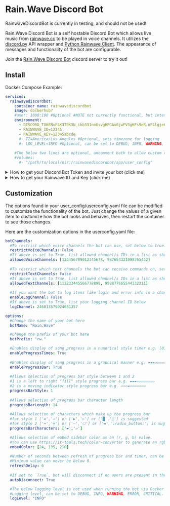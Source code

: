 ﻿# Rain.Wave Discord Bot
RainwaveDiscordBot is currently in testing, and should not be used!

Rain.Wave Discord Bot is a self hostable Discord Bot which allows live music from [rainwave.cc](https://rainwave.cc) to be played in voice channels.  It utilizes the [discord.py](https://github.com/Rapptz/discord.py) API wrapper and [Python Rainwave Client](https://github.com/williamjacksn/python-rainwave-client). The appearance of messages and functionality of the bot are configurable.

Join the [Rain.Wave Discord Bot](https://discord.gg/VBFuFTQfWN) discord server to try it out!

## Install

Docker Compose Example:
```yaml
services:
  rainwavediscordbot:
    container_name: rainwavediscordbot
    image: dockerhub?
    #user: 1000:100 #Optional #NOTE not currently functional, but intended
    environment:
      - DISCORD_TOKEN=F4K3T0K3N_ikb331nmGsvgHPGAv8jwFV3gKFs9eR.nF4lgje68ZdrEX9aSJ
      - RAINWAVE_ID=12345
      - RAINWAVE_KEY=12345abcde
      #- TZ=America/Los_Angeles #Optional, sets timezone for logging
      #- LOG_LEVEL=INFO #Optional, can be set to DEBUG, INFO, WARNING, ERROR, CRITICAL
    
    #The below two lines are optional, uncomment both to allow custom configuration files.
    #volumes:
      #- "/path/to/local/dir:/rainwavediscordbot/app/user_config" 
```

<details>

<summary>How to get your Discord Bot Token and invite your bot (click me)</summary>

1. Navigate to the Discord application page here: [https://discord.com/developers/applications](https://discord.com/developers/applications)
2. Click the "New Application" button:
3. Enter application name (this name is not the bots display name, that's adjustable in the config file), then accept the conditions and click "Create". I suggest `Rain.Wave`.
4. You'll be taken to the "General Information" tab for your application, here you can add an "APP ICON" and save. I suggest the [Rain.Wave logo](https://github.com/clockwinder/RainwaveDiscordBot/blob/main/app/data/logo.png).
5. Navigate to the "Installation" tab and set the "Install Link" dropdown to "None" and save.
6. Navigate to the "Bot" tab.
   1. Disable "Public Bot" (Rain.Wave bot is currently written as a single server bot)
   2. Under "Privileged Gateway Intents" enable: 
      * Presence Intent
      * Server Members Intent
      * Message Content Intent
   3. Save
   4. Click "Reset Token", and confirm, to get your bot token.  Copy your token and paste it in your compose as variable `DISCORD_TOKEN`.
7. Navigate to the OAuth2 tab.
   1. Under "OAuth2 URL Generator" tick the "bot" box.
   2. This opens the "Bot Permissions" options under which you'll select:
      - General Permissions
        * Change Nickname
        * View Channels
      - Text Permissions
        * Send Messages
        * Manage Messages
        * Embed Links
        * Read Message History
        * Add Reactions
      - Voice Permissions
        * Connect
        * Speak
    3. Copy the contents of "Generated URL" and navigate to it in your browser.  This should cause discord (in app or browser) to prompt you to invite the bot to a server.

</details>

<details>

<summary>How to get your Rainwave ID and Key (click me)</summary>

1. Login/create account at https://rainwave.cc/
2. Navigate to https://rainwave.cc/keys/
   * The `numeric user ID` is your docker `RAINWAVE_ID`
   * The `API Key` is your docker `RAINWAVE_KEY`

</details>

## Customization

The options found in your user_config/userconfig.yaml file can be modified to customize the functionality of the bot.  Just change the values of a given item to customize how the bot looks and behaves, then restart the container to see those changes.

Here are the customization options in the userconfig.yaml file:

```yaml
botChannels:
  #To restrict which voice channels the bot can use, set below to true.
  restrictVoiceChannels: False
  #If above is set to True, list allowed channel/s IDs in a list as shown below.
  allowedVoiceChannels: [123456789012345678, 987654321098765432]
  
  #To restrict which text channels the bot can receive commands on, set below to true.
  restrictTextChannels: False
  #If above is set to True, list allowed channel/s IDs in a list as shown below.
  allowedTextChannels: [112233445566778899, 998877665544332211]
  
  #If you want the bot to log items like login and error info in a channel, set below to True
  enableLogChannel: False
  #If above is set to True, list your logging channel ID below
  logChannel: 246813579024681357

options:
  #Change the name of your bot here
  botName: "Rain.Wave"

  #Change the prefix of your bot here
  botPrefix: "rw."

  #Enables display of song progress in a numerical style timer e.g. [01:05/01:21]
  enableProgressTimes: True
  
  #Enables display of song progress in a graphical manner e.g. ▰▰▰▱▱▱▱▱▱▱▱
  enableProgressBar: True
  
  #Allows selection of progress bar style between 1 and 2
  #1 is a left to right "fill" style progress bar e.g. ▰▰▰▱▱▱▱▱▱▱▱
  #2 is a moving indicator style progress bar e.g. ▱▱▱▰▱▱▱▱▱▱▱
  progressBarStyle: 1
  
  #Allows selection of progress bar character length
  progressBarLength: 14
  
  #Allows selection of characters which make up the progress bar
  #for style 1 ['▰','▱'] or ['▶','▷'] or ['█','░'] is suggested
  #for style 2 ['═','╪'] or ['—','⎔'] or ['▬',':radio_button:'] is suggested
  progressBarCharacters: ['▰','▱']

  #Allows selection of embed sidebar color as an (r, g, b) value.  
  #You can use https://it-tools.tech/color-converter to generate an rgb color value
  embedColor: [24, 135, 210]
  
  #Number of seconds between refresh of progress bar and timer, can be increased if user is being rate limited.
  #Minimum value can never be below 6.
  refreshDelay: 6
  
  #If set to `True`, bot will disconnect if no users are present in the bots voice channel.
  autoDisconnect: True

  #The below logging level is not used when running the bot via Docker.
  #Logging level, can be set to DEBUG, INFO, WARNING, ERROR, CRITICAL.  If INFO provides too much info, switch to WARNING
  logLevel: "INFO"
```
